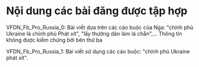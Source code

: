 # Nội dung các bài đăng được tập hợp
VFDN_Fb_Pro_Russia_0: Bài viết dựa trên các cáo buộc của Nga: "chính phủ Ukraine là chính phủ Phát xít", "lấy thường dân làm lá chắn",... Thông tin không được kiểm chứng bởi bên thứ ba

VFDN_Fb_Pro_Russia_1: Bài viết sử dụng các cáo buộc: "chính phủ Ukraine phát xít".